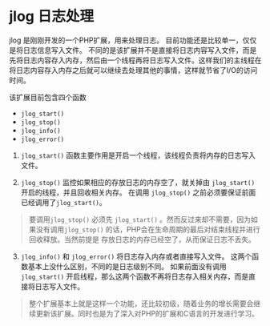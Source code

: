 # jlog 日志处理
jlog 是刚刚开发的一个PHP扩展，用来处理日志。 目前功能还是比较单一，仅仅是将日志信息写入文件。
不同的是该扩展并不是直接将日志内容写入文件，而是先将日志内容存入内存，然后由一个线程再将日志写入文件。这样我们的主线程在将日志内容存入内存之后就可以继续去处理其他的事情，这样就节省了I/O的访问时间。

该扩展目前包含四个函数

* `jlog_start()`
* `jlog_stop()`
* `jlog_info()`
* `jlog_error()`

1. `jlog_start()` 函数主要作用是开启一个线程，该线程负责将内存的日志写入文件。

2. `jlog_stop()` 监控如果相应的存放日志的内存空了，就关掉由 `jlog_start()` 开启的线程，并且回收相关内存。
    在调用 `jlog_stop()` 之前必须要保证前面已经调用了`jlog_start()`。 
> 要调用`jlog_stop()` 必须先 `jlog_start()` 。然而反过来却不需要，因为如果没有调用`jlog_stop()` 的话，PHP会在生命周期的最后对结束线程并进行回收释放。当然前提是
> 存放日志的内存已经空了，从而保证日志不丢失。

3. `jlog_info()` 和 `jlog_error()`  将日志存入内存或者直接写入文件。
   这两个函数基本上没什么区别，不同的是日志级别不同。 如果前面没有调用`jlog_start()` 开启线程，那么这两个函数不再将日志存入相关内存，而是直接将日志写入文件。
   
> 整个扩展基本上就是这样一个功能，还比较初级，随着业务的增长需要会继续更新该扩展。同时也是为了深入对PHP的扩展和C语言的开发进行学习。

